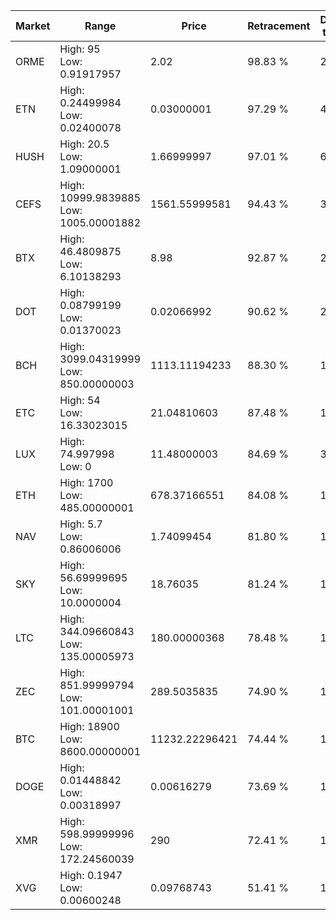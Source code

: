 | Market | Range | Price| Retracement | Doubles to 50% |
| --- | --- | --- | --- | --- |
| ORME | High: 95<br />Low: 0.91917957 | 2.02 | 98.83 % | 23.74 |
| ETN | High: 0.24499984<br />Low: 0.02400078 | 0.03000001 | 97.29 % | 4.48 |
| HUSH | High: 20.5<br />Low: 1.09000001 | 1.66999997 | 97.01 % | 6.46 |
| CEFS | High: 10999.9839885<br />Low: 1005.00001882 | 1561.55999581 | 94.43 % | 3.84 |
| BTX | High: 46.4809875<br />Low: 6.10138293 | 8.98 | 92.87 % | 2.93 |
| DOT | High: 0.08799199<br />Low: 0.01370023 | 0.02066992 | 90.62 % | 2.46 |
| BCH | High: 3099.04319999<br />Low: 850.00000003 | 1113.11194233 | 88.30 % | 1.77 |
| ETC | High: 54<br />Low: 16.33023015 | 21.04810603 | 87.48 % | 1.67 |
| LUX | High: 74.997998<br />Low: 0 | 11.48000003 | 84.69 % | 3.27 |
| ETH | High: 1700<br />Low: 485.00000001 | 678.37166551 | 84.08 % | 1.61 |
| NAV | High: 5.7<br />Low: 0.86006006 | 1.74099454 | 81.80 % | 1.88 |
| SKY | High: 56.69999695<br />Low: 10.0000004 | 18.76035 | 81.24 % | 1.78 |
| LTC | High: 344.09660843<br />Low: 135.00005973 | 180.00000368 | 78.48 % | 1.33 |
| ZEC | High: 851.99999794<br />Low: 101.00001001 | 289.5035835 | 74.90 % | 1.65 |
| BTC | High: 18900<br />Low: 8600.00000001 | 11232.22296421 | 74.44 % | 1.22 |
| DOGE | High: 0.01448842<br />Low: 0.00318997 | 0.00616279 | 73.69 % | 1.43 |
| XMR | High: 598.99999996<br />Low: 172.24560039 | 290 | 72.41 % | 1.33 |
| XVG | High: 0.1947<br />Low: 0.00600248 | 0.09768743 | 51.41 % | 1.03 |
